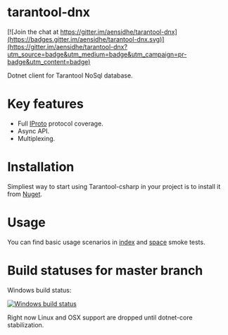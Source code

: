 # tarantool-dnx

[![Join the chat at https://gitter.im/aensidhe/tarantool-dnx](https://badges.gitter.im/aensidhe/tarantool-dnx.svg)](https://gitter.im/aensidhe/tarantool-dnx?utm_source=badge&utm_medium=badge&utm_campaign=pr-badge&utm_content=badge)

Dotnet client for Tarantool NoSql database.

# Key features
 - Full [IProto](https://tarantool.org/doc/dev_guide/box-protocol.html) protocol coverage.
 - Async API.
 - Multiplexing.

# Installation

Simpliest way to start using Tarantool-csharp in your project is to install it from [Nuget](https://www.nuget.org/packages/Tarantool.CSharp/).

# Usage

You can find basic usage scenarios in [index](https://github.com/aensidhe/tarantool-csharp/blob/master/tests/tarantool.client.tests/Index/Smoke.cs) and [space](https://github.com/aensidhe/tarantool-csharp/blob/master/tests/tarantool.client.tests/Space/Smoke.cs) smoke tests.

# Build statuses for master branch

Windows build status:

[![Windows build status](https://ci.appveyor.com/api/projects/status/2iat2pxjuftk0xvn/branch/master?svg=true)](https://ci.appveyor.com/project/aensidhe/tarantool-csharp/branch/master)


Right now Linux and OSX support are dropped until dotnet-core stabilization.
